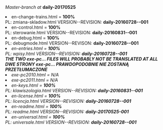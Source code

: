<i>Master-branch at </i><b>daily-20170525</b>
<br>

<li> en-change-trains.html  = <b>100%</b>
<br> PL: zmiana-skladow.html    VERSION--REVISION: <b>daily-20160728--001</b>
<br>
<li> en-control.html = <b>100%</b>
<br> PL: sterowanie.html        VERSION--REVISION: <b>daily-20160831--001</b>
<br>
<li> en-debug.html = <b>100%</b> 
<br> PL: debugmode.html         VERSION--REVISON: <b>daily-20160728--001</b>
<br>
<li><i> en-entries.html = <b>100%</b> 
<br> PL: wpisy.html             VERSION--REVISION: <b>daily-20160728--001</b>
<br>
<b>
<i>THE TWO exe-pc... FILES WILL PROBABLY NOT BE TRANSLATED AT ALL<br></i>
<i>DWE STRONY exe-pc... PRAWDOPODOBNIE NIE ZOSTANĄ PRZETŁUMACZONE</i>
</b>
<li><i> exe-pc2010.html = N/A</i>
<br>
<li><i> exe-pc2011.html = N/A</i>
<br>
<li> en-keys.html = <b>100%</b>
<br> PL: klawiszologia.html     VERSION--REVISION: <b>daily-20160831--001</b>
<br>
<li> en-license.html = <b>100%</b> 
<br> PL: licencja.html          VERSION--REVISION: <b>daily-20160728--001</b>
<br>
<li> en-readme.html = <b>100%</b>
<br> PL: readme.html            VERSION--REVISION: <b>daily-20170525-001</b>
<br>
<li> en-universal.html = <b>100%</b> 
<br> PL: universale.html        VERSION--REVISION: <b>daily-20160728--001</b>
